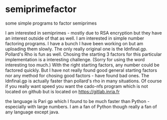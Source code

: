 # semiprimefactor
some simple programs to factor semiprimes

I am interested in semiprimes - mostly due to RSA encryption but 
they have an interest outside of that as well.  I am interested
in simple number factoring programs.  I have a bunch I have been
working on but am uploading them slowly.  The only really original
one is the ldnfinal.gp.  Pollard's Rho is fun as well.  Chosing 
the starting 3 factors for this particular implementation is a
interesting challenge. (Sorry for using the word interesting too
much.) With the right starting factors, any number could be factored
quickly.  But I have not really found good general starting factors 
nor any method for chosing good factors - have found bad ones.
The ldnfinal.gp is actually faster than pollard's rho in many
situations. Of course if you really want speed you want the
cado-nfs program which is not located on github but is located
on https://gitlab.inria.fr

the language is Pari gp which I found to be much faster than 
Python - especially with large numbers.  I am a fan of Python
though really a fan of any language except java.



